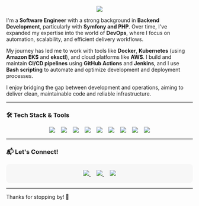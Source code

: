 <p align="center">
<img src="https://capsule-render.vercel.app/api?type=waving&color=0:6a11cb,100:3b8d99&height=150&section=header&text=Hi%20there,%20I'm%20Diego%20Bastidas!&fontSize=32&fontColor=ffffff&fontAlign=middle" />
</p>

I'm a **Software Engineer** with a strong background in **Backend Development**, particularly with **Symfony and PHP**. Over time, I've expanded my expertise into the world of **DevOps**, where I focus on automation, scalability, and efficient delivery workflows.

My journey has led me to work with tools like **Docker**, **Kubernetes** (using **Amazon EKS** and **eksctl**), and cloud platforms like **AWS**. I build and maintain **CI/CD pipelines** using **GitHub Actions** and **Jenkins**, and I use **Bash scripting** to automate and optimize development and deployment processes.

I enjoy bridging the gap between development and operations, aiming to deliver clean, maintainable code and reliable infrastructure.

---

### 🛠️ Tech Stack & Tools

<div align="center" style="display:flex; flex-wrap:wrap; justify-content:center; gap:16px; margin:16px 0;">
  <img src="https://img.shields.io/badge/Symfony-000000?style=for-the-badge&logo=symfony&logoColor=white"> 
  <img src="https://img.shields.io/badge/PHP-777BB4?style=for-the-badge&logo=php&logoColor=white"> 
  <img src="https://img.shields.io/badge/Docker-2496ED?style=for-the-badge&logo=docker&logoColor=white"> 
  <img src="https://img.shields.io/badge/Kubernetes-326CE5?style=for-the-badge&logo=kubernetes&logoColor=white"> 
  <img src="https://img.shields.io/badge/Amazon%20EKS-232F3E?style=for-the-badge&logo=amazonaws&logoColor=white"> 
  <img src="https://img.shields.io/badge/AWS-FF9900?style=for-the-badge&logo=amazonaws&logoColor=white"> 
  <img src="https://img.shields.io/badge/GitHub%20Actions-2088FF?style=for-the-badge&logo=githubactions&logoColor=white"> 
  <img src="https://img.shields.io/badge/Jenkins-D24939?style=for-the-badge&logo=jenkins&logoColor=white"> 
  <img src="https://img.shields.io/badge/Bash-4EAA25?style=for-the-badge&logo=gnubash&logoColor=white">
</div>

---

### 📬 Let's Connect!

<div align="center" style="background: #f7f7f7; padding: 16px; border-radius: 8px;">
  <a href="mailto:diegofernando150@gmail.com" style="margin: 8px;" target="_blank">
    <img src="https://img.shields.io/badge/Email-diegofernando150@gmail.com-red?style=flat-square&logo=gmail" />
  </a>
  <a href="https://wa.me/573045711812" style="margin: 8px;" target="_blank">
    <img src="https://img.shields.io/badge/WhatsApp-Chat-green?style=flat-square&logo=whatsapp" />
  </a>
  <a href="https://www.instagram.com/dfbastidas/" style="margin: 8px;" target="_blank">
    <img src="https://img.shields.io/badge/Instagram-%40dfbastidas-E4405F?style=flat-square&logo=instagram&logoColor=white" />
  </a>
</div>

---

Thanks for stopping by! 🚀
